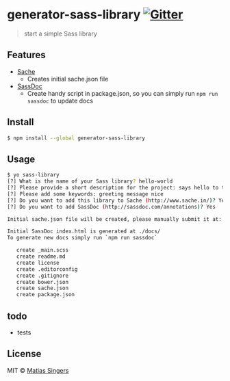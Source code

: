 # generator-sass-library [![Gitter](http://img.shields.io/badge/gitter-join%20chat%20%E2%86%92-brightgreen.svg?style=flat-square)](https://gitter.im/matiassingers/generator-sass-library?utm_source=badge&utm_medium=badge&utm_campaign=pr-badge)
> start a simple Sass library

## Features

- [Sache](http://sache.in/)
   - Creates initial sache.json file
- [SassDoc](http://sassdoc.com/)
   - Create handy script in package.json, so you can simply run `npm run sassdoc` to update docs

## Install

```sh
$ npm install --global generator-sass-library
```


## Usage

```sh
$ yo sass-library
[?] What is the name of your Sass library? hello-world
[?] Please provide a short description for the project: says hello to the entire world
[?] Please add some keywords: greeting message nice
[?] Do you want to add this library to Sache (http://www.sache.in/)? Yes
[?] Do you want to add SassDoc (http://sassdoc.com/annotations)? Yes

Initial sache.json file will be created, please manually submit it at: http://www.sache.in/

Initial SassDoc index.html is generated at ./docs/
To generate new docs simply run `npm run sassdoc`

   create _main.scss
   create readme.md
   create license
   create .editorconfig
   create .gitignore
   create bower.json
   create sache.json
   create package.json
```

## todo
- tests


## License

MIT © [Matias Singers](http://mts.io)
